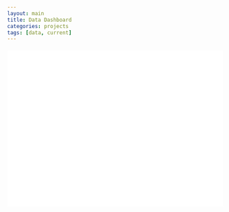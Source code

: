 ```yaml
---
layout: main
title: Data Dashboard
categories: projects
tags: [data, current]
---
```


<!-- Google Chart Link -->
<script type="text/javascript" src="https://www.gstatic.com/charts/loader.js"></script>

<style>
    
    .graphBox {
        background: #fff;
        border radius: 20px;
        padding: 2rem;
        margin-top: 20px;
    }
</style>

<div class="graphBox">
    <div id="columnchart_material" style="width: 800px; height: 300px;">
    </div>
</div>

<script src="/assets/chart.js"></script>